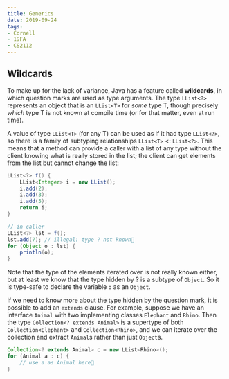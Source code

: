```yaml
---
title: Generics
date: 2019-09-24
tags:
- Cornell
- 19FA
- CS2112
---
```




## Wildcards

To make up for the lack of variance, Java has a feature called **wildcards**, in which question marks are used as type arguments. The type `LList<?>` represents an object that is an `LList<T>` for *some* type T, though precisely *which* type T is not known at compile time (or for that matter, even at run time).

A value of type `LList<T>` (for any T) can be used as if it had type `LList<?>`, so there is a family of subtyping relationships `LList<T>` <: `LList<?>`. This means that a method can provide a caller with a list of any type without the client knowing what is really stored in the list; the client can get elements from the list but cannot change the list:

```java
LList<?> f() {
    LList<Integer> i = new LList();
    i.add(2);
    i.add(3);
    i.add(5);
    return i;
}

// in caller
LList<?> lst = f();
lst.add(7); // illegal: type ? not known
for (Object o : lst) {
    println(o);
}
```

Note that the type of the elements iterated over is not really known either, but at least we know that the type hidden by ? is a subtype of `Object`. So it is type-safe to declare the variable `o` as an `Object`.

If we need to know more about the type hidden by the question mark, it is possible to add an `extends` clause. For example, suppose we have an interface `Animal` with two implementing classes `Elephant` and `Rhino`. Then the type `Collection<? extends Animal>` is a supertype of both `Collection<Elephant>` and `Collection<Rhino>`, and we can iterate over the collection and extract `Animal`s rather than just `Object`s.

```java
Collection<? extends Animal> c = new LList<Rhino>();
for (Animal a : c) { 
    // use a as Animal here
}
```